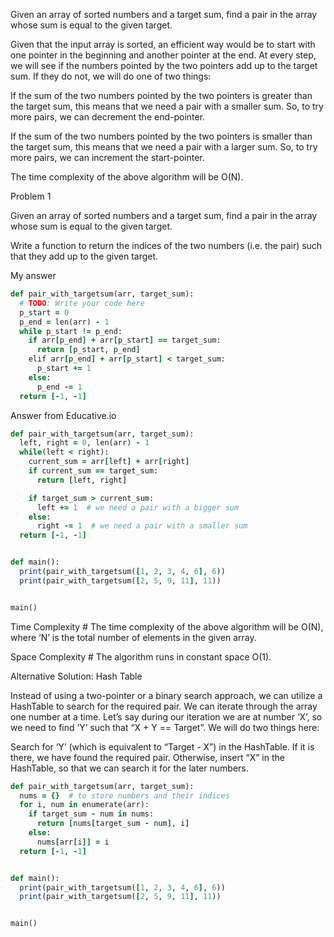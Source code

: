 Given an array of sorted numbers and a target sum, find a pair in the array whose sum is equal to the given target.

Given that the input array is sorted, an efficient way would be to start with one pointer in the beginning and another pointer at the end. At every step, we will see if the numbers pointed by the two pointers add up to the target sum. If they do not, we will do one of two things:

If the sum of the two numbers pointed by the two pointers is greater than the target sum, this means that we need a pair with a smaller sum. So, to try more pairs, we can decrement the end-pointer.

If the sum of the two numbers pointed by the two pointers is smaller than the target sum, this means that we need a pair with a larger sum. So, to try more pairs, we can increment the start-pointer.

The time complexity of the above algorithm will be O(N).

Problem 1

Given an array of sorted numbers and a target sum, find a pair in the array whose sum is equal to the given target.

Write a function to return the indices of the two numbers (i.e. the pair) such that they add up to the given target.

My answer

```ruby
def pair_with_targetsum(arr, target_sum):
  # TODO: Write your code here
  p_start = 0
  p_end = len(arr) - 1
  while p_start != p_end:
    if arr[p_end] + arr[p_start] == target_sum:
      return [p_start, p_end]
    elif arr[p_end] + arr[p_start] < target_sum:
      p_start += 1
    else:
      p_end -= 1
  return [-1, -1]
```

Answer from Educative.io

```ruby
def pair_with_targetsum(arr, target_sum):
  left, right = 0, len(arr) - 1
  while(left < right):
    current_sum = arr[left] + arr[right]
    if current_sum == target_sum:
      return [left, right]

    if target_sum > current_sum:
      left += 1  # we need a pair with a bigger sum
    else:
      right -= 1  # we need a pair with a smaller sum
  return [-1, -1]


def main():
  print(pair_with_targetsum([1, 2, 3, 4, 6], 6))
  print(pair_with_targetsum([2, 5, 9, 11], 11))


main()
```

Time Complexity #
The time complexity of the above algorithm will be O(N), where ‘N’ is the total number of elements in the given array.

Space Complexity #
The algorithm runs in constant space O(1).

Alternative Solution: Hash Table

Instead of using a two-pointer or a binary search approach, we can utilize a HashTable to search for the required pair. We can iterate through the array one number at a time. Let’s say during our iteration we are at number ‘X’, so we need to find ‘Y’ such that “X + Y == Target”. We will do two things here:

Search for ‘Y’ (which is equivalent to “Target - X”) in the HashTable. If it is there, we have found the required pair.
Otherwise, insert “X” in the HashTable, so that we can search it for the later numbers.

```ruby
def pair_with_targetsum(arr, target_sum):
  nums = {}  # to store numbers and their indices
  for i, num in enumerate(arr):
    if target_sum - num in nums:
      return [nums[target_sum - num], i]
    else:
      nums[arr[i]] = i
  return [-1, -1]


def main():
  print(pair_with_targetsum([1, 2, 3, 4, 6], 6))
  print(pair_with_targetsum([2, 5, 9, 11], 11))


main()
```
